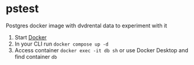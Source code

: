 # pstest
Postgres docker image with dvdrental data to experiment with it

1. Start [Docker](https://www.docker.com/get-started/)
2. In your CLI run `docker compose up -d`
3. Access container `docker exec -it db sh` or use Docker Desktop and find container `db`
